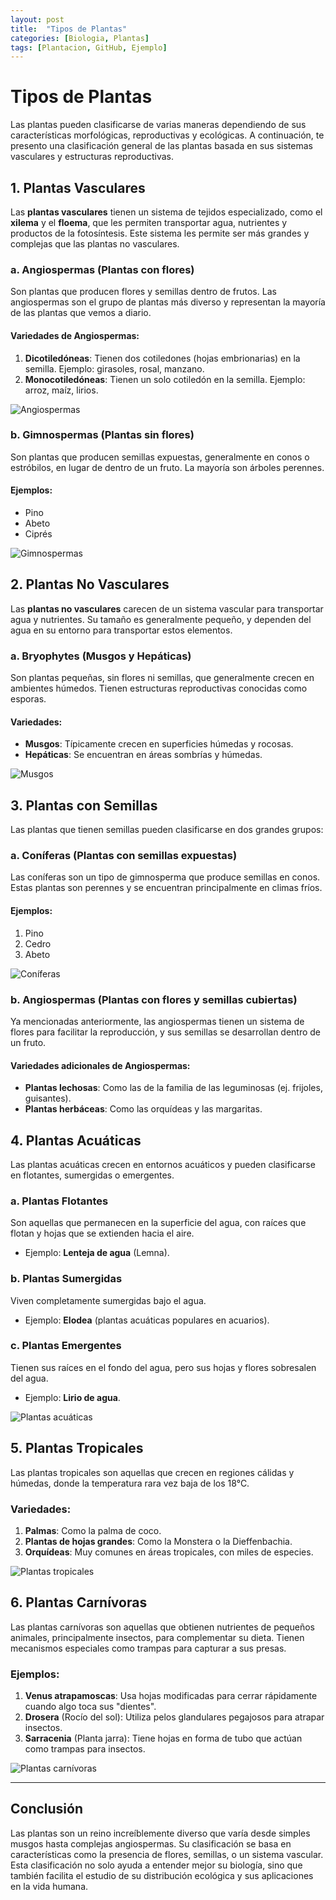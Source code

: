 ```yaml
---
layout: post
title:  "Tipos de Plantas"
categories: [Biologia, Plantas]
tags: [Plantacion, GitHub, Ejemplo]
---
```


# Tipos de Plantas <fas fa-info-circle>

Las plantas pueden clasificarse de varias maneras dependiendo de sus características morfológicas, reproductivas y ecológicas. A continuación, te presento una clasificación general de las plantas basada en sus sistemas vasculares y estructuras reproductivas.

## 1. Plantas Vasculares

Las **plantas vasculares** tienen un sistema de tejidos especializado, como el **xilema** y el **floema**, que les permiten transportar agua, nutrientes y productos de la fotosíntesis. Este sistema les permite ser más grandes y complejas que las plantas no vasculares.

### a. **Angiospermas** (Plantas con flores)

Son plantas que producen flores y semillas dentro de frutos. Las angiospermas son el grupo de plantas más diverso y representan la mayoría de las plantas que vemos a diario. 

#### Variedades de Angiospermas:
1. **Dicotiledóneas**: Tienen dos cotiledones (hojas embrionarias) en la semilla. Ejemplo: girasoles, rosal, manzano.
2. **Monocotiledóneas**: Tienen un solo cotiledón en la semilla. Ejemplo: arroz, maíz, lirios.

![Angiospermas](https://www.google.com/search?q=angiospermas&tbm=isch&ved=2ahUKEwi4kpnxgozoAhVqzDgGHb3VBe4Q2-cCegQIABAA&oq=angiospermas&gs_lcp=CgNpbWcQAzIFCAAQgAQyBQgAEIAEMgUIABCABDIFCAAQgAQyBQgAEIAEMgUIABCABDIFCAAQgAQyBQgAEIAEOgoIABBHENYEELADOgoIABCKBRCwAxBD)

### b. **Gimnospermas** (Plantas sin flores)

Son plantas que producen semillas expuestas, generalmente en conos o estróbilos, en lugar de dentro de un fruto. La mayoría son árboles perennes.

#### Ejemplos:
- Pino
- Abeto
- Ciprés

![Gimnospermas](https://www.google.com/search?q=gimnospermas&tbm=isch&ved=2ahUKEwjV9a2Fh4zoAhUMt1kFHRdxAvkQ2-cCegQIABAA&oq=gimnospermas&gs_lcp=CgNpbWcQAzIFCAAQgAQyBQgAEIAEMgUIABCABDIFCAAQgAQyBQgAEIAEMgUIABCABDIFCAAQgAQyBQgAEIAEOgoIABBHENYEELADOgoIABCKBRCwAxBD)

## 2. Plantas No Vasculares

Las **plantas no vasculares** carecen de un sistema vascular para transportar agua y nutrientes. Su tamaño es generalmente pequeño, y dependen del agua en su entorno para transportar estos elementos.

### a. **Bryophytes** (Musgos y Hepáticas)

Son plantas pequeñas, sin flores ni semillas, que generalmente crecen en ambientes húmedos. Tienen estructuras reproductivas conocidas como esporas.

#### Variedades:
- **Musgos**: Típicamente crecen en superficies húmedas y rocosas.
- **Hepáticas**: Se encuentran en áreas sombrías y húmedas.

![Musgos](https://www.google.com/search?q=musgos&tbm=isch&ved=2ahUKEwjeo_zYh4zoAhXOyDgGHU37CCwQ2-cCegQIABAA)

## 3. Plantas con Semillas

Las plantas que tienen semillas pueden clasificarse en dos grandes grupos:

### a. **Coníferas** (Plantas con semillas expuestas)

Las coníferas son un tipo de gimnosperma que produce semillas en conos. Estas plantas son perennes y se encuentran principalmente en climas fríos.

#### Ejemplos:
1. Pino
2. Cedro
3. Abeto

![Coníferas](https://www.google.com/search?q=coniferas&tbm=isch&ved=2ahUKEwi52tGfiYzoAhUMt1kFHRdYB1QQ2-cCegQIABAA)

### b. **Angiospermas** (Plantas con flores y semillas cubiertas)

Ya mencionadas anteriormente, las angiospermas tienen un sistema de flores para facilitar la reproducción, y sus semillas se desarrollan dentro de un fruto.

#### Variedades adicionales de Angiospermas:
- **Plantas lechosas**: Como las de la familia de las leguminosas (ej. frijoles, guisantes).
- **Plantas herbáceas**: Como las orquídeas y las margaritas.

## 4. Plantas Acuáticas

Las plantas acuáticas crecen en entornos acuáticos y pueden clasificarse en flotantes, sumergidas o emergentes.

### a. **Plantas Flotantes**
Son aquellas que permanecen en la superficie del agua, con raíces que flotan y hojas que se extienden hacia el aire.
- Ejemplo: **Lenteja de agua** (Lemna).

### b. **Plantas Sumergidas**
Viven completamente sumergidas bajo el agua.
- Ejemplo: **Elodea** (plantas acuáticas populares en acuarios).

### c. **Plantas Emergentes**
Tienen sus raíces en el fondo del agua, pero sus hojas y flores sobresalen del agua.
- Ejemplo: **Lirio de agua**.

![Plantas acuáticas](https://www.google.com/search?q=plantas+acuáticas&tbm=isch&ved=2ahUKEwiAlc3ti4zoAhVjzDgGHXqvBbQQ2-cCegQIABAA)

## 5. Plantas Tropicales

Las plantas tropicales son aquellas que crecen en regiones cálidas y húmedas, donde la temperatura rara vez baja de los 18°C. 

### Variedades:
1. **Palmas**: Como la palma de coco.
2. **Plantas de hojas grandes**: Como la Monstera o la Dieffenbachia.
3. **Orquídeas**: Muy comunes en áreas tropicales, con miles de especies.

![Plantas tropicales](https://www.google.com/search?q=plantas+tropicales&tbm=isch&ved=2ahUKEwjPpKqDhYzoAhXh9DgGHfsoD8QQ2-cCegQIABAA)

## 6. Plantas Carnívoras

Las plantas carnívoras son aquellas que obtienen nutrientes de pequeños animales, principalmente insectos, para complementar su dieta. Tienen mecanismos especiales como trampas para capturar a sus presas.

### Ejemplos:
1. **Venus atrapamoscas**: Usa hojas modificadas para cerrar rápidamente cuando algo toca sus "dientes".
2. **Drosera** (Rocío del sol): Utiliza pelos glandulares pegajosos para atrapar insectos.
3. **Sarracenia** (Planta jarra): Tiene hojas en forma de tubo que actúan como trampas para insectos.

![Plantas carnívoras](https://www.google.com/search?q=plantas+car%C3%B1ivoras&tbm=isch&ved=2ahUKEwj7rNO0h4zoAhXq2DgGHX2ZBhIQ2-cCegQIABAA)

---

## Conclusión

Las plantas son un reino increíblemente diverso que varía desde simples musgos hasta complejas angiospermas. Su clasificación se basa en características como la presencia de flores, semillas, o un sistema vascular. Esta clasificación no solo ayuda a entender mejor su biología, sino que también facilita el estudio de su distribución ecológica y sus aplicaciones en la vida humana.
